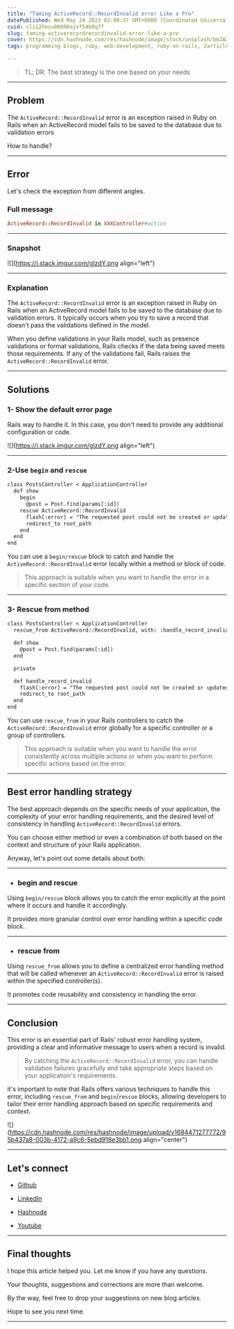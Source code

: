 ```yaml
---
title: "Taming ActiveRecord::RecordInvalid error Like a Pro"
datePublished: Wed May 24 2023 02:09:37 GMT+0000 (Coordinated Universal Time)
cuid: cli12hnsu00000ajvf54b9q7f
slug: taming-activerecordrecordinvalid-error-like-a-pro
cover: https://cdn.hashnode.com/res/hashnode/image/stock/unsplash/bmJAXAz6ads/upload/0ed79514d4b423e1e077e978e6ba9511.jpeg
tags: programming-blogs, ruby, web-development, ruby-on-rails, 2articles1week

---
```


> TL; DR: The best strategy is the one based on your needs

---

## Problem

The `ActiveRecord::RecordInvalid` error is an exception raised in Ruby on Rails when an ActiveRecord model fails to be saved to the database due to validation errors

How to handle?

---

## Error

Let's check the exception from different angles.

### Full message

```ruby
ActiveRecord::RecordInvalid in XXXController#action
```

---

### Snapshot

![](https://i.stack.imgur.com/glzdY.png align="left")

---

### Explanation

The `ActiveRecord::RecordInvalid` error is an exception raised in Ruby on Rails when an ActiveRecord model fails to be saved to the database due to validation errors. It typically occurs when you try to save a record that doesn't pass the validations defined in the model.

When you define validations in your Rails model, such as presence validations or format validations, Rails checks if the data being saved meets those requirements. If any of the validations fail, Rails raises the `ActiveRecord::RecordInvalid` error.

---

## Solutions

### 1- Show the default error page

Rails way to handle it. In this case, you don't need to provide any additional configuration or code.

![](https://i.stack.imgur.com/glzdY.png align="left")

---

### 2-Use `begin` and `rescue`

```apache
class PostsController < ApplicationController
  def show
    begin
      @post = Post.find(params[:id])
    rescue ActiveRecord::RecordInvalid
      flash[:error] = "The requested post could not be created or updated."
      redirect_to root_path
    end
  end
end
```

You can use a `begin/rescue` block to catch and handle the `ActiveRecord::RecordInvalid` error locally within a method or block of code.

> This approach is suitable when you want to handle the error in a specific section of your code.

---

### 3- Rescue from method

```apache
class PostsController < ApplicationController
  rescue_from ActiveRecord::RecordInvalid, with: :handle_record_invalid

  def show
    @post = Post.find(params[:id])
  end

  private

  def handle_record_invalid
    flash[:error] = "The requested post could not be created or updated."
    redirect_to root_path
  end
end
```

You can use `rescue_from` in your Rails controllers to catch the `ActiveRecord::RecordInvalid` error globally for a specific controller or a group of controllers.

> This approach is suitable when you want to handle the error consistently across multiple actions or when you want to perform specific actions based on the error.

---

## Best error handling strategy

The best approach depends on the specific needs of your application, the complexity of your error handling requirements, and the desired level of consistency in handling `ActiveRecord::RecordInvalid` errors.

You can choose either method or even a combination of both based on the context and structure of your Rails application.

Anyway, let's point out some details about both:

---

* ### begin and rescue
    

Using `begin/rescue` block allows you to catch the error explicitly at the point where it occurs and handle it accordingly.

It provides more granular control over error handling within a specific code block.

---

* ### rescue from
    

Using `rescue_from` allows you to define a centralized error handling method that will be called whenever an `ActiveRecord::RecordInvalid` error is raised within the specified controller(s).

It promotes code reusability and consistency in handling the error.

---

## Conclusion

This error is an essential part of Rails' robust error handling system, providing a clear and informative message to users when a record is invalid.

> By catching the `ActiveRecord::RecordInvalid` error, you can handle validation failures gracefully and take appropriate steps based on your application's requirements.

it's important to note that Rails offers various techniques to handle this error, including `rescue_from` and `begin`/`rescue` blocks, allowing developers to tailor their error handling approach based on specific requirements and context.

![](https://cdn.hashnode.com/res/hashnode/image/upload/v1684471277772/95b437a8-003b-4172-a9c6-5ebd918e3bb1.png align="center")

---

## Let's connect

* [Github](https://github.com/alexcalaca)
    
* [LinkedIn](https://linkedin.com/in/alexandrecalacaofficial)
    
* [Hashnode](https://hashnode.com/onboard?next=/@alexandrecalaca)
    
* [Youtube](https://www.youtube.com/@alexandrecalacaofficial)
    

---

## Final thoughts

I hope this article helped you. Let me know if you have any questions.

Your thoughts, suggestions and corrections are more than welcome.

By the way, feel free to drop your suggestions on new blog articles.

Hope to see you next time.

---